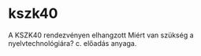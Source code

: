 # kszk40
A KSZK40 rendezvényen elhangzott Miért van szükség a nyelvtechnológiára? c. előadás anyaga.
